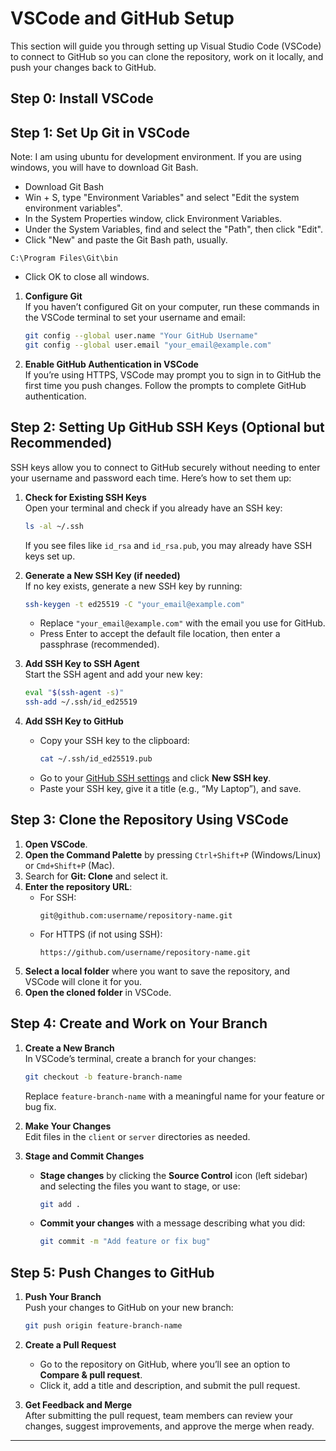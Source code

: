# VSCode and GitHub Setup

This section will guide you through setting up Visual Studio Code (VSCode) to connect to GitHub so you can clone the repository, work on it locally, and push your changes back to GitHub.

## Step 0: Install VSCode

## Step 1: Set Up Git in VSCode

Note: I am using ubuntu for development environment. If you are using windows, you will have to download Git Bash.
- Download Git Bash
- Win + S, type "Environment Variables" and select "Edit the system environment variables". 
- In the System Properties window, click Environment Variables. 
- Under the System Variables, find and select the "Path", then click "Edit".
- Click "New" and paste the Git Bash path, usually.

```
C:\Program Files\Git\bin
```
- Click OK to close all windows.

1. **Configure Git**  
   If you haven’t configured Git on your computer, run these commands in the VSCode terminal to set your username and email:
   ```bash
   git config --global user.name "Your GitHub Username"
   git config --global user.email "your_email@example.com"
   ```

2. **Enable GitHub Authentication in VSCode**  
   If you’re using HTTPS, VSCode may prompt you to sign in to GitHub the first time you push changes. Follow the prompts to complete GitHub authentication.

## Step 2: Setting Up GitHub SSH Keys (Optional but Recommended)

SSH keys allow you to connect to GitHub securely without needing to enter your username and password each time. Here’s how to set them up:

1. **Check for Existing SSH Keys**  
   Open your terminal and check if you already have an SSH key:
   ```bash
   ls -al ~/.ssh
   ```
   If you see files like `id_rsa` and `id_rsa.pub`, you may already have SSH keys set up.

2. **Generate a New SSH Key (if needed)**  
   If no key exists, generate a new SSH key by running:
   ```bash
   ssh-keygen -t ed25519 -C "your_email@example.com"
   ```
   - Replace `"your_email@example.com"` with the email you use for GitHub.
   - Press Enter to accept the default file location, then enter a passphrase (recommended).

3. **Add SSH Key to SSH Agent**  
   Start the SSH agent and add your new key:
   ```bash
   eval "$(ssh-agent -s)"
   ssh-add ~/.ssh/id_ed25519
   ```

4. **Add SSH Key to GitHub**  
   - Copy your SSH key to the clipboard:
     ```bash
     cat ~/.ssh/id_ed25519.pub
     ```
   - Go to your [GitHub SSH settings](https://github.com/settings/keys) and click **New SSH key**.
   - Paste your SSH key, give it a title (e.g., “My Laptop”), and save.

## Step 3: Clone the Repository Using VSCode

1. **Open VSCode**.
2. **Open the Command Palette** by pressing `Ctrl+Shift+P` (Windows/Linux) or `Cmd+Shift+P` (Mac).
3. Search for **Git: Clone** and select it.
4. **Enter the repository URL**:
   - For SSH:
     ```plaintext
     git@github.com:username/repository-name.git
     ```
   - For HTTPS (if not using SSH):
     ```plaintext
     https://github.com/username/repository-name.git
     ```
5. **Select a local folder** where you want to save the repository, and VSCode will clone it for you.
6. **Open the cloned folder** in VSCode.

## Step 4: Create and Work on Your Branch

1. **Create a New Branch**  
   In VSCode’s terminal, create a branch for your changes:
   ```bash
   git checkout -b feature-branch-name
   ```
   Replace `feature-branch-name` with a meaningful name for your feature or bug fix.

2. **Make Your Changes**  
   Edit files in the `client` or `server` directories as needed.

3. **Stage and Commit Changes**  
   - **Stage changes** by clicking the **Source Control** icon (left sidebar) and selecting the files you want to stage, or use:
     ```bash
     git add .
     ```
   - **Commit your changes** with a message describing what you did:
     ```bash
     git commit -m "Add feature or fix bug"
     ```

## Step 5: Push Changes to GitHub

1. **Push Your Branch**  
   Push your changes to GitHub on your new branch:
   ```bash
   git push origin feature-branch-name
   ```
2. **Create a Pull Request**  
   - Go to the repository on GitHub, where you’ll see an option to **Compare & pull request**.
   - Click it, add a title and description, and submit the pull request.

3. **Get Feedback and Merge**  
   After submitting the pull request, team members can review your changes, suggest improvements, and approve the merge when ready.

---
